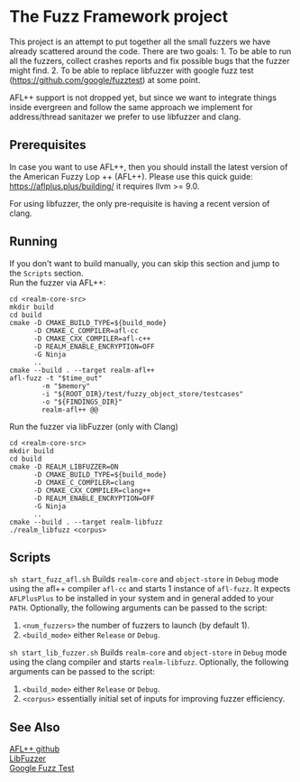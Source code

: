 # The Fuzz Framework project

This project is an attempt to put together all the small fuzzers we have already scattered around the code.
There are two goals:
    1. To be able to run all the fuzzers, collect crashes reports and fix possible bugs that the fuzzer might find.
    2. To be able to replace libfuzzer with google fuzz test (https://github.com/google/fuzztest) at some point.

AFL++ support is not dropped yet, but since we want to integrate things inside evergreen and follow the same approach we implement for address/thread sanitazer we prefer to use libfuzzer and clang.
## Prerequisites

In case you want to use AFL++, then you should install the latest version of the American Fuzzy Lop ++ (AFL++).
Please use this quick guide: https://aflplus.plus/building/ it requires llvm >= 9.0.

For using libfuzzer, the only pre-requisite is having a recent version of clang.
## Running
If you don't want to build manually, you can skip this section and jump to the `Scripts` section. \
Run the fuzzer via AFL++:

```
cd <realm-core-src> 
mkdir build 
cd build
cmake -D CMAKE_BUILD_TYPE=${build_mode} 
      -D CMAKE_C_COMPILER=afl-cc 
      -D CMAKE_CXX_COMPILER=afl-c++ 
      -D REALM_ENABLE_ENCRYPTION=OFF 
      -G Ninja 
      ..
cmake --build . --target realm-afl++
afl-fuzz -t "$time_out" 
        -m "$memory" 
        -i "${ROOT_DIR}/test/fuzzy_object_store/testcases" 
        -o "${FINDINGS_DIR}" 
        realm-afl++ @@
```

Run the fuzzer via libFuzzer (only with Clang)
```
cd <realm-core-src>
mkdir build
cd build
cmake -D REALM_LIBFUZZER=ON 
      -D CMAKE_BUILD_TYPE=${build_mode} 
      -D CMAKE_C_COMPILER=clang 
      -D CMAKE_CXX_COMPILER=clang++ 
      -D REALM_ENABLE_ENCRYPTION=OFF 
      -G Ninja 
      ..
cmake --build . --target realm-libfuzz
./realm_libfuzz <corpus>
```

## Scripts

`sh start_fuzz_afl.sh`
Builds `realm-core` and `object-store` in `Debug` mode using the afl++ compiler `afl-cc` and starts 1 instance of `afl-fuzz`.
It expects `AFLPlusPlus` to be installed in your system and in general added to your `PATH`. 
Optionally, the following arguments can be passed to the script:
1) `<num_fuzzers>` the number of fuzzers to launch (by default 1).
2) `<build_mode>` either `Release` or `Debug`.

`sh start_lib_fuzzer.sh`
Builds `realm-core` and `object-store` in `Debug` mode using the clang compiler and starts `realm-libfuzz`.
Optionally, the following arguments can be passed to the script:
1) `<build_mode>` either `Release` or `Debug`. 
2) `<corpus>` essentially  initial set of inputs for improving fuzzer efficiency.

## See Also

[AFL++ github](https://github.com/AFLplusplus/AFLplusplus) \
[LibFuzzer](https://github.com/google/fuzzing/blob/master/tutorial/libFuzzerTutorial.md) \
[Google Fuzz Test](https://github.com/google/fuzztest)
